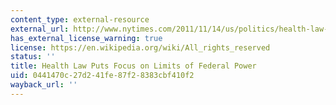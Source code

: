 ```yaml
---
content_type: external-resource
external_url: http://www.nytimes.com/2011/11/14/us/politics/health-law-debate-puts-focus-on-limit-of-federal-power.html?pagewanted=all&_r=0
has_external_license_warning: true
license: https://en.wikipedia.org/wiki/All_rights_reserved
status: ''
title: Health Law Puts Focus on Limits of Federal Power
uid: 0441470c-27d2-41fe-87f2-8383cbf410f2
wayback_url: ''
---
```

